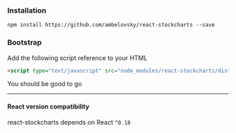 ### Installation
```
npm install https://github.com/ambelovsky/react-stockcharts --save
```

### Bootstrap

Add the following script reference to your HTML

```html
<script type="text/javascript" src="node_modules/react-stockcharts/dist/react-stockcharts.js"></script>
```

You should be good to go

---
#### React version compatibility

react-stockcharts depends on React `^0.18`